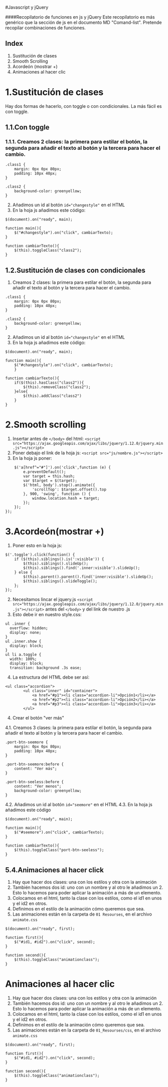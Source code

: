 #Javascript y jQuery

####Recopilatorio de funciones en js y jQuery
Este recopilatorio es más genérico que la sección de js en el documento MD "Comand-list". Pretende recopilar combinaciones de funciones.

## Index
1. Sustitución de clases
2. Smooth Scrolling
3. Acordeón (mostrar +)
4. Animaciones al hacer clic

# 1.Sustitución de clases
Hay dos formas de hacerlo, con toggle o con condicionales. La más fácil es con toggle.

## 1.1.Con toggle

### 1.1.1. Creamos 2 clases: la primera para estilar el botón, la segunda para añadir el texto al botón y la tercera para hacer el cambio.

```
.class1 {
    margin: 0px 0px 80px;
    padding: 10px 40px;
}

.class2 {
    background-color: greenyellow;
}
```
2. Añadimos un id al botón `id="changestyle"` en el HTML
3. En la hoja js añadimos este código:

```
$(document).on("ready", main);

function main(){
    $("#changestyle").on("click", cambiarTexto);
}

function cambiarTexto(){
    $(this).toggleClass("class2");
}

```

## 1.2.Sustitución de clases con condicionales

1. Creamos 2 clases: la primera para estilar el botón, la segunda para añadir el texto al botón y la tercera para hacer el cambio.

```
.class1 {
    margin: 0px 0px 80px;
    padding: 10px 40px;
}

.class2 {
    background-color: greenyellow;
}
```
2. Añadimos un id al botón `id="changestyle"` en el HTML
3. En la hoja js añadimos este código:

```
$(document).on("ready", main);

function main(){
    $("#changestyle").on("click", cambiarTexto);
    }

function cambiarTexto(){
    if($(this).hasClass("class2")){
        $(this).removeClass("class2");
    }else{
        $(this).addClass("class2")
    }
}

```
# 2.Smooth scrolling

1. Insertar antes de `</body>` del html: 
`<script src="https://ajax.googleapis.com/ajax/libs/jquery/1.12.0/jquery.min.js"></script>`
2. Poner debajo el link de la hoja js: `<script src="js/nombre.js"></script>`
3. En la hoja js poner:

```$(document).ready(function(){
	$('a[href^="#"]').on('click',function (e) {
	    e.preventDefault();
	    var target = this.hash;
	    var $target = $(target);
	    $('html, body').stop().animate({
	        'scrollTop': $target.offset().top
	    }, 900, 'swing', function () {
	        window.location.hash = target;
	    });
	});
});
```

# 3.Acordeón(mostrar +)

1. Poner esto en la hoja js:

```
$('.toggle').click(function() {
    if ($(this).siblings().is(':visible')) {
        $(this).siblings().slideUp();
        $(this).siblings().find('.inner:visible').slideUp();
    } else {
        $(this).parent().parent().find('inner:visible').slideUp();
        $(this).siblings().slideToggle();
    };
});
```

2. Necesitamos lincar el jquery.js ```<script src="https://ajax.googleapis.com/ajax/libs/jquery/1.12.0/jquery.min.js"></script>``` antes del `</body>` y del link de nuestro .js
3. Esto debe ir en nuestro style.css:

```
ul .inner {
  overflow: hidden;
  display: none;
}
ul .inner.show {
  display: block;
}
ul li a.toggle {
  width: 100%;
  display: block;
  transition: background .3s ease;
```
4. La estructura del HTML debe ser así:

```
<ul class="accordion">
        <ul class="inner" id="container">
            <a href="#p1"><li class="accordion-li">Opción1</li></a>
            <a href="#p2"><li class="accordion-li">Opción2</li></a>
            <a href="#p3"><li class="accordion-li">Opción3</li></a>
        </ul>
```

4. Crear el botón "ver más"

4.1. Creamos 3 clases: la primera para estilar el botón, la segunda para añadir el texto al botón y la tercera para hacer el cambio.

```
.port-btn-seemore {
    margin: 0px 0px 80px;
    padding: 10px 40px;
}

.port-btn-seemore:before {
    content: "Ver más";
}

.port-btn-seeless:before {
    content: "Ver menos";
    background-color: greenyellow;
}
```
4.2. Añadimos un id al botón `id="seemore"` en el HTML
4.3. En la hoja js añadimos este código

```
$(document).on("ready", main);

function main(){
    $("#seemore").on("click", cambiarTexto);
}

function cambiarTexto(){
    $(this).toggleClass("port-btn-seeless");
}

```

## 5.4.Animaciones al hacer click

1. Hay que hacer dos clases: una con los estilos y otra con la animación
2. También hacemos dos id: uno con un nombre y al otro le añadimos un 2. Esto lo hacemos para poder aplicar la animación a más de un elemento.
3. Colocamos en el html, tanto la clase con los estilos, como el id1 en unos y el id2 en otros.
4. Definimos en el estilo de la animación cómo queremos que sea.
5. Las animaciones están en la carpeta de `01 Resourses`, en el archivo `animate.css`


```
$(document).on("ready", first);

function first(){
    $("#id1, #id2").on("click", second);
}

function second(){
    $(this).toggleClass("animationclass");
}
```

# Animaciones al hacer clic

1. Hay que hacer dos clases: una con los estilos y otra con la animación
2. También hacemos dos id: uno con un nombre y al otro le añadimos un 2. Esto lo hacemos para poder aplicar la animación a más de un elemento.
3. Colocamos en el html, tanto la clase con los estilos, como el id1 en unos y el id2 en otros.
4. Definimos en el estilo de la animación cómo queremos que sea.
5. Las animaciones están en la carpeta de `01_Resourses/css`, en el archivo `animate.css`


```
$(document).on("ready", first);

function first(){
    $("#id1, #id2").on("click", second);
}

function second(){
    $(this).toggleClass("animationclass");
}
```